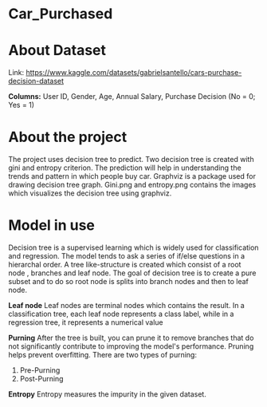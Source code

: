 # Car_Purchased

# About Dataset
Link: https://www.kaggle.com/datasets/gabrielsantello/cars-purchase-decision-dataset

**Columns:**
User ID,
Gender,
Age,
Annual Salary,
Purchase Decision (No = 0; Yes = 1)

# About the project
The project uses decision tree to predict. Two decision tree is created with gini and entropy criterion. 
The prediction will help in understanding the trends and pattern in which people buy car.
Graphviz is a package used for drawing decision tree graph. Gini.png and entropy.png contains the images 
which visualizes the decision tree using graphviz. 
# Model in use
Decision tree is a supervised learning which is widely used for classification and regression. The model tends to ask
a series of if/else questions in a hierarchal order. A tree like-structure is created which consist of a root node , branches and leaf node.
The goal of decision tree is to create a pure subset and to do so root node is splits into branch nodes and then to leaf node.


**Leaf node**
Leaf nodes are terminal nodes which contains the result. In a classification tree, each leaf node represents a class label,
while in a regression tree, it represents a numerical value

**Purning**
After the tree is built, you can prune it to remove branches that do not significantly contribute to improving the model's performance. 
Pruning helps prevent overfitting.
There are two types of purning:
1) Pre-Purning
2) Post-Purning

**Entropy**
Entropy measures the impurity in the given dataset. 


